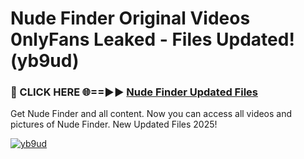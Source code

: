 # Nude Finder Original Videos 0nlyFans Leaked - Files Updated! (yb9ud)

<h3>🔴 CLICK HERE 🌐==►► <a href="https://tinyurl.com/52m3yx9h" rel="nofollow">Nude Finder Updated Files</a></h3>

Get Nude Finder and all content. Now you can access all videos and pictures of Nude Finder. New Updated Files 2025!

[![yb9ud](https://i.imgur.com/TnHtlc8.gif)](https://tinyurl.com/52m3yx9h)
